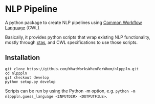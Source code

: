 # NLP Pipeline

A python package to create NLP pipelines using [Common Workflow Language](http://www.commonwl.org/) (CWL).

Basically, it provides python scripts that wrap existing NLP functionality, mostly
through [xtas](http://xtas.net/), and CWL specifications to use those scripts.

## Installation

```
git clone https://github.com/WhatWorksWhenForWhom/nlpppln.git
cd nlpppln
git checkout develop
python setup.py develop
```

Scripts can be run by using the Python -m option, e.g. `python -m nlpppln.guess_language <INPUTDIR> <OUTPUTFILE>`.
